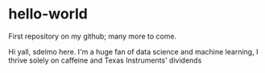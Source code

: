 # hello-world
First repository on my github; many more to come.

Hi yall, sdelmo here. I'm a huge fan of data science and machine learning,
I thrive solely on caffeine and Texas Instruments' dividends
